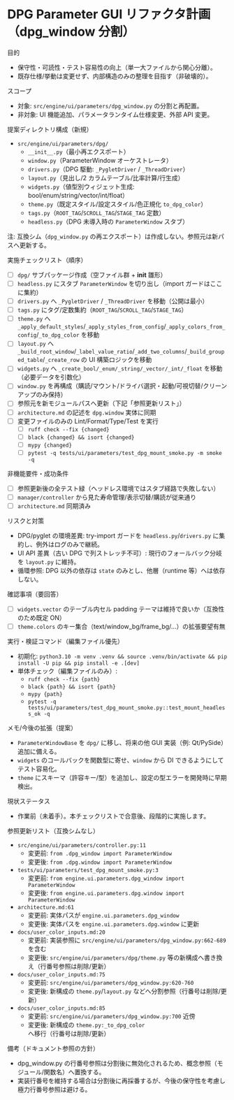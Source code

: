 # DPG Parameter GUI リファクタ計画（dpg_window 分割）

目的
- 保守性・可読性・テスト容易性の向上（単一大ファイルから関心分離）。
- 既存仕様/挙動は変更せず、内部構造のみの整理を目指す（非破壊的）。

スコープ
- 対象: `src/engine/ui/parameters/dpg_window.py` の分割と再配置。
- 非対象: UI 機能追加、パラメータランタイム仕様変更、外部 API 変更。

提案ディレクトリ構成（新規）
- `src/engine/ui/parameters/dpg/`
  - `__init__.py`（最小再エクスポート）
  - `window.py`（ParameterWindow オーケストレータ）
  - `drivers.py`（DPG 駆動: `_PygletDriver` / `_ThreadDriver`）
  - `layout.py`（見出し/2 カラムテーブル/比率計算/行生成）
  - `widgets.py`（値型別ウィジェット生成: bool/enum/string/vector/int/float）
  - `theme.py`（既定スタイル/設定スタイル/色正規化 `to_dpg_color`）
  - `tags.py`（`ROOT_TAG`/`SCROLL_TAG`/`STAGE_TAG` 定数）
  - `headless.py`（DPG 未導入時の `ParameterWindow` スタブ）
  
注: 互換シム（`dpg_window.py` の再エクスポート）は作成しない。参照元は新パスへ更新する。

実施チェックリスト（順序）
- [ ] `dpg/` サブパッケージ作成（空ファイル群 + __init__ 雛形）
- [ ] `headless.py` にスタブ `ParameterWindow` を切り出し（import ガードはここに集約）
- [ ] `drivers.py` へ `_PygletDriver` / `_ThreadDriver` を移動（公開は最小）
- [ ] `tags.py` にタグ/定数集約（`ROOT_TAG`/`SCROLL_TAG`/`STAGE_TAG`）
- [ ] `theme.py` へ `_apply_default_styles`/`_apply_styles_from_config`/`_apply_colors_from_config`/`_to_dpg_color` を移動
- [ ] `layout.py` へ `_build_root_window`/`_label_value_ratio`/`_add_two_columns`/`_build_grouped_table`/`_create_row` の UI 構築ロジックを移動
- [ ] `widgets.py` へ `_create_bool/_enum/_string/_vector/_int/_float` を移動（必要データを引数化）
- [ ] `window.py` を再構成（購読/マウント/ドライバ選択・起動/可視切替/クリーンアップのみ保持）
- [ ] 参照元を新モジュールパスへ更新（下記「参照更新リスト」）
- [ ] `architecture.md` の記述を `dpg.window` 実体に同期
- [ ] 変更ファイルのみの Lint/Format/Type/Test を実行
  - [ ] `ruff check --fix {changed}`
  - [ ] `black {changed} && isort {changed}`
  - [ ] `mypy {changed}`
  - [ ] `pytest -q tests/ui/parameters/test_dpg_mount_smoke.py -m smoke -q`

非機能要件・成功条件
- [ ] 参照更新後の全テスト緑（ヘッドレス環境ではスタブ経路で失敗しない）
- [ ] `manager/controller` から見た寿命管理/表示切替/購読が従来通り
- [ ] `architecture.md` 同期済み

リスクと対策
- DPG/pyglet の環境差異: try-import ガードを `headless.py`/`drivers.py` に集約し、例外はログのみで継続。
- UI API 差異（古い DPG で列ストレッチ不可）: 現行のフォールバック分岐を `layout.py` に維持。
- 循環参照: DPG 以外の依存は `state` のみとし、他層（runtime 等）へは依存しない。

確認事項（要回答）
- [ ] `widgets.vector` のテーブル内セル padding テーマは維持で良いか（互換性のため既定 ON）
- [ ] `theme.colors` のキー集合（text/window_bg/frame_bg/...）の拡張要望有無

実行・検証コマンド（編集ファイル優先）
- 初期化: `python3.10 -m venv .venv && source .venv/bin/activate && pip install -U pip && pip install -e .[dev]`
- 単体チェック（編集ファイルのみ）:
  - `ruff check --fix {path}`
  - `black {path} && isort {path}`
  - `mypy {path}`
  - `pytest -q tests/ui/parameters/test_dpg_mount_smoke.py::test_mount_headless_ok -q`

メモ/今後の拡張（提案）
- `ParameterWindowBase` を `dpg/` に移し、将来の他 GUI 実装（例: Qt/PySide）追加に備える。
- `widgets` のコールバックを関数型に寄せ、`window` から DI できるようにしてテスト容易化。
- `theme` にスキーマ（許容キー/型）を追加し、設定の型エラーを開発時に早期検出。

現状ステータス
- 作業前（未着手）。本チェックリストで合意後、段階的に実施します。

参照更新リスト（互換シムなし）
- `src/engine/ui/parameters/controller.py:11`
  - 変更前: `from .dpg_window import ParameterWindow`
  - 変更後: `from .dpg.window import ParameterWindow`
- `tests/ui/parameters/test_dpg_mount_smoke.py:3`
  - 変更前: `from engine.ui.parameters.dpg_window import ParameterWindow`
  - 変更後: `from engine.ui.parameters.dpg.window import ParameterWindow`
- `architecture.md:61`
  - 変更前: 実体パスが `engine.ui.parameters.dpg_window`
  - 変更後: 実体パスを `engine.ui.parameters.dpg.window` に更新
- `docs/user_color_inputs.md:20`
  - 変更前: 実装参照に `src/engine/ui/parameters/dpg_window.py:662-689` を含む
  - 変更後: `src/engine/ui/parameters/dpg/theme.py` 等の新構成へ書き換え（行番号参照は削除/更新）
- `docs/user_color_inputs.md:75`
  - 変更前: `src/engine/ui/parameters/dpg_window.py:620-760`
  - 変更後: 新構成の `theme.py`/`layout.py` などへ分割参照（行番号は削除/更新）
- `docs/user_color_inputs.md:85`
  - 変更前: `src/engine/ui/parameters/dpg_window.py:700` 近傍
  - 変更後: 新構成の `theme.py:_to_dpg_color` へ移行（行番号は削除/更新）

備考（ドキュメント参照の方針）
- dpg_window.py の行番号参照は分割後に無効化されるため、概念参照（モジュール/関数名）へ置換する。
- 実装行番号を維持する場合は分割後に再採番するが、今後の保守性を考慮し極力行番号参照は避ける。
